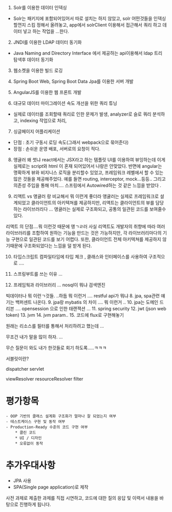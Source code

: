 1. Solr를 이용한 데이터 인덱싱
- Solr는 패키지에 포함되어있어서 따로 설치는 하지 않았고, solr 어떤것들을 인덱싱 할껀지 스킴 정해서 올려놓고, app에서 solrClient 이용해서 접근해서 쿼리 하고 데이터 넣고 하는 작업을 ...한다.

2. JNDI를 이용한 LDAP 데이터 동기화
- Java Naming and Directory Interface 에서 제공하는 api이용해서 ldap 트리 탐색후 데이터 동기화


3. 웹소켓을 이용한 빌드 로깅
4. Spring Boot Web, Spring Boot Data Jpa를 이용한 서버 개발
5. AngularJS를 이용한 웹 프론트 개발

6. 대규모 데이터 마이그레이션 속도 개선을 위한 쿼리 튜닝
- 실제로 데이터를 조회할때 쿼리로 인한 문제가 발생, analyzer로 슬로 쿼리 분석하고, indexing 작업으로 처리, 



7. 싱글페이지 어플리케이션
- 단점 : 초기 구동시 로딩 속도(그래서 webpack으로 묶어준다)
- 장점 : 손쉬운 운영 배포, 서버로의 요청이 적다.


8. 앵귤러 왜 썻냐
react에서는 JSX라고 하는 템플릿 UI를 이용하여 뷰잉하는데 이게 실제로는 script와 html 이 혼재 되어있어서 나랑은 안맞았다.
반면에 angular는 명확하게 뷰와 비지니스 로직을 분리할수 있었고, 프레임워크 레벨에서 할 수 있는 많은 것들을 제공해주었다.
예를 들면 routing, interceptor, mock...등등..
그리고 의존성 주입을 통해 마치.... 스프링에서 Autowired하는 것 같은 느낌을 받았다 .


9. 리액트 vs 앵귤러 랑 비교해서 뭐 이런게 좋더라
앵귤러는 실제로 프레임워크로 설계되었고 클라이언트의 아키텍쳐를 제공하지만, 리액트는 클라이언트의 뷰를 담당하는 라이브러리다 ... 앵귤러는 실제로 구조화되고, 공통의 일관된 코드를 보여줄수 있다.

리액트 의 단점....뭐 이런것 때문에 앵ㄱㄹ러 
사실 리액트도 개발자의 취향에 따라 여러 라이브러리를 조합하여 원하는 기능을 만드는 것은 가능하지만, 각 라이브러리마다의 기능 구현으로 일관된 코드를 보기 어렵다. 또한, 클라이언트 전체 아키텍쳐를 제공하지 않기때문에 구조화되었다는 느낌을 덜 받게 된다.


10. 타입스크립트
컴파일타임에 타입 체크 , 클래스와 인터페이스를 사용하여 구조적으로 ....

11. 스프링부트를 쓰는 이유 ...
12. 프레임웍과 라이브러리 ...
nosql이 뭐냐
검색엔진

빅데이터나 뭐 이런ㄱ것들. ..하둡 뭐 이런거 ....
restful api가 뭐냐
8. jpa, spa관련 얘기는 백퍼센트 나온다.
9. jpa랑 mybatis 의 차이 .... 뭐 이런거 ..
10. jpa는 도메인 드리븐 ....
opensession 으로 인한 태랜잭션 ...
11. spring security
12. jwt (json web token)
13. jvm 
14. jvm param..
15. 코드에 flux로 구현해놓기

원래는 리소스를 필터를 통해서 처리하려고 했는데 ...


무조건 내가 말을 많이 하자. ...

무슨 질문이 와도 내가 한것들로 회기 하도록.....ㅋㅋㅋ














서블릿이란?

dispatcher servlet

viewResolver
resourceResolver
filter








# 평가항목
    - OOP 기반의 클래스 설계화 구조화가 얼마나 잘 되었는지 여부
    - 테스트케이스 구현 및 동작 여부
    - Production-Ready 수준의 코드 구현 여부
        * 클린 코드
        * UI / 디자인
        * 오류없이 동작

# 추가우대사항
  - JPA 사용
  - SPA(Single page application)로 제작

사전 과제로 제출한 과제를 직접 시연하고, 코드에 대한 질의 응답 및 이력서 내용을 바탕으로 진행하게 됩니다.